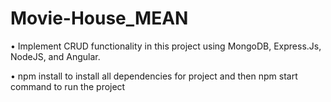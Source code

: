 # Movie-House_MEAN

•	Implement CRUD functionality in this project using MongoDB, Express.Js, NodeJS, and Angular.

•	npm install to install all dependencies for project and then npm start command to run the project
